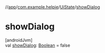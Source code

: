 //[app](../../../index.md)/[com.example.helpie](../index.md)/[UiState](index.md)/[showDialog](show-dialog.md)

# showDialog

[androidJvm]\
val [showDialog](show-dialog.md): [Boolean](https://kotlinlang.org/api/latest/jvm/stdlib/kotlin/-boolean/index.html) = false
